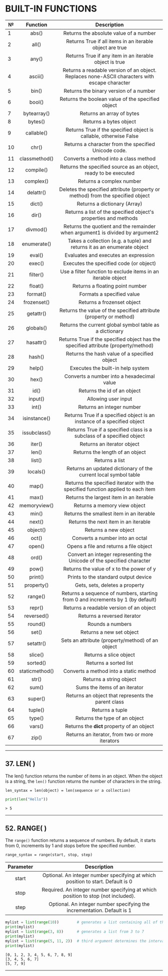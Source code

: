 # BUILT-IN FUNCTIONS

| №  |    Function    |                                          Description                                          |
|----|:--------------:|:---------------------------------------------------------------------------------------------:|
| 1  | abs()          | Returns the absolute value of a number                                                        |
| 2  | all()          | Returns True if all items in an iterable object are true                                      |
| 3  | any()          | Returns True if any item in an iterable object is true                                        |
| 4  | ascii()        | Returns a readable version of an object. Replaces none-ASCII characters with escape character |
| 5  | bin()          | Returns the binary version of a number                                                        |
| 6  | bool()         | Returns the boolean value of the specified object                                             |
| 7  | bytearray()    | Returns an array of bytes                                                                     |
| 8  | bytes()        | Returns a bytes object                                                                        |
| 9  | callable()     | Returns True if the specified object is callable, otherwise False                             |
| 10 | chr()          | Returns a character from the specified    Unicode code.                                       |
| 11 | classmethod()  | Converts a method into a class method                                                         |
| 12 | compile()      | Returns the specified source as an object, ready to be executed                               |
| 13 | complex()      | Returns a complex number                                                                      |
| 14 | delattr()      | Deletes the specified attribute (property or method) from the specified object                |
| 15 | dict()         | Returns a dictionary (Array)                                                                  |
| 16 | dir()          | Returns a list of the specified object's properties and methods                               |
| 17 | divmod()       | Returns the quotient and the remainder when argument1 is divided by argument2                 |
| 18 | enumerate()    | Takes a collection (e.g. a tuple) and returns it as an enumerate object                       |
| 19 | eval()         | Evaluates and executes an expression                                                          |
| 20 | exec()         | Executes the specified code (or object)                                                       |
| 21 | filter()       | Use a filter function to exclude items in an iterable object                                  |
| 22 | float()        | Returns a floating point number                                                               |
| 23 | format()       | Formats a specified value                                                                     |
| 24 | frozenset()    | Returns a frozenset object                                                                    |
| 25 | getattr()      | Returns the value of the specified attribute (property or method)                             |
| 26 | globals()      | Returns the current global symbol table as a dictionary                                       |
| 27 | hasattr()      | Returns True if the specified object has the specified attribute (property/method)            |
| 28 | hash()         | Returns the hash value of a specified object                                                  |
| 29 | help()         | Executes the built-in help system                                                             |
| 30 | hex()          | Converts a number into a hexadecimal value                                                    |
| 31 | id()           | Returns the id of an object                                                                   |
| 32 | input()        | Allowing user input                                                                           |
| 33 | int()          | Returns an integer number                                                                     |
| 34 | isinstance()   | Returns True if a specified object is an instance of a specified object                       |
| 35 | issubclass()   | Returns True if a specified class is a subclass of a specified object                         |
| 36 | iter()         | Returns an iterator object                                                                    |
| 37 | len()          | Returns the length of an object                                                               |
| 38 | list()         | Returns a list                                                                                |
| 39 | locals()       | Returns an updated dictionary of the current local symbol table                               |
| 40 | map()          | Returns the specified iterator with the specified function applied to each item               |
| 41 | max()          | Returns the largest item in an iterable                                                       |
| 42 | memoryview()   | Returns a memory view object                                                                  |
| 43 | min()          | Returns the smallest item in an iterable                                                      |
| 44 | next()         | Returns the next item in an iterable                                                          |
| 45 | object()       | Returns a new object                                                                          |
| 46 | oct()          | Converts a number into an octal                                                               |
| 47 | open()         | Opens a file and returns a file object                                                        |
| 48 | ord()          | Convert an integer    representing the Unicode of the specified character                     |
| 49 | pow()          | Returns the value of x to the power of y                                                      |
| 50 | print()        | Prints to the standard output device                                                          |
| 51 | property()     | Gets, sets, deletes a property                                                                |
| 52 | range()        | Returns a sequence of numbers, starting from 0 and increments by 1 (by default)               |
| 53 | repr()         | Returns a readable version of an object                                                       |
| 54 | reversed()     | Returns a reversed iterator                                                                   |
| 55 | round()        | Rounds a numbers                                                                              |
| 56 | set()          | Returns a new set object                                                                      |
| 57 | setattr()      | Sets an attribute (property/method) of an object                                              |
| 58 | slice()        | Returns a slice object                                                                        |
| 59 | sorted()       | Returns a sorted list                                                                         |
| 60 | staticmethod() | Converts a method into a static method                                                        |
| 61 | str()          | Returns a string object                                                                       |
| 62 | sum()          | Sums the items of an iterator                                                                 |
| 63 | super()        | Returns an object that represents the parent class                                            |
| 64 | tuple()        | Returns a tuple                                                                               |
| 65 | type()         | Returns the type of an object                                                                 |
| 66 | vars()         | Returns the __dict__ property of an object                                                    |
| 67 | zip()          | Returns an iterator, from two or more iterators                                               |


---


## 37. LEN( )

The len() function returns the number of items in an object.
When the object is a string, the `len()` function returns the number of characters in the string.

`len_syntax = len(object) = len(sequence or a collection)`

```python
print(len("Hello"))
```
```
> 5
```


---


## 52. RANGE( )

The `range()` function returns a sequence of numbers.
By default, it starts from 0, increments by 1 and stops before the specified number.

`range_syntax = range(start, stop, step)`

| Parameter | Description                                                                      |
|:---------:|:--------------------------------------------------------------------------------:|
| start     | Optional. An integer number specifying at which position to start. Default is 0  |
| stop      | Required. An integer number specifying at which position to stop (not included). |
| step      | Optional. An integer number specifying the incrementation. Default is 1          |

```python
mylist = list(range(10))        # generates a list containing all of the integers, 0 to 9.
print(mylist)
mylist = list(range(3, 8))      # generates a list from 3 to 7
print(mylist)
mylist = list(range(5, 11, 2))  # third argument determines the interval of the sequence produced, also called the step. # returns 5,7,9
print(mylist)
```
```
[0, 1, 2, 3, 4, 5, 6, 7, 8, 9]
[3, 4, 5, 6, 7]
[5, 7, 9]
```


---


##
